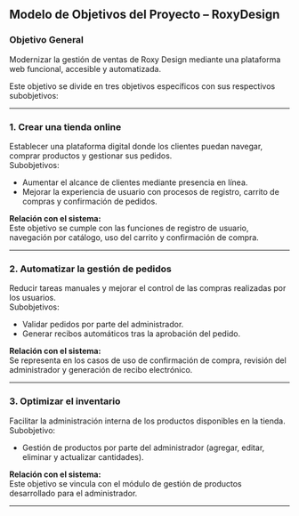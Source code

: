 ## Modelo de Objetivos del Proyecto – RoxyDesign

### Objetivo General
Modernizar la gestión de ventas de Roxy Design mediante una plataforma web funcional, accesible y automatizada.

Este objetivo se divide en tres objetivos específicos con sus respectivos subobjetivos:

---

### 1. Crear una tienda online

Establecer una plataforma digital donde los clientes puedan navegar, comprar productos y gestionar sus pedidos.  
Subobjetivos:
- Aumentar el alcance de clientes mediante presencia en línea.
- Mejorar la experiencia de usuario con procesos de registro, carrito de compras y confirmación de pedidos.

**Relación con el sistema:**  
Este objetivo se cumple con las funciones de registro de usuario, navegación por catálogo, uso del carrito y confirmación de compra.

---

### 2. Automatizar la gestión de pedidos

Reducir tareas manuales y mejorar el control de las compras realizadas por los usuarios.  
Subobjetivos:
- Validar pedidos por parte del administrador.
- Generar recibos automáticos tras la aprobación del pedido.

**Relación con el sistema:**  
Se representa en los casos de uso de confirmación de compra, revisión del administrador y generación de recibo electrónico.

---

### 3. Optimizar el inventario

Facilitar la administración interna de los productos disponibles en la tienda.  
Subobjetivo:
- Gestión de productos por parte del administrador (agregar, editar, eliminar y actualizar cantidades).

**Relación con el sistema:**  
Este objetivo se vincula con el módulo de gestión de productos desarrollado para el administrador.

---
